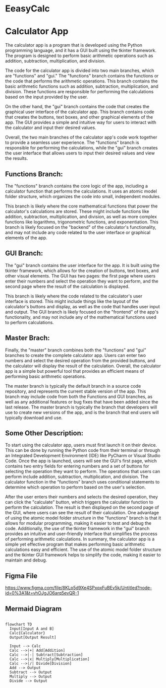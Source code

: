 # EeasyCalc

# Calculator App
The calculator app is a program that is developed using the Python programming language, and it has a GUI built using the tkinter framework. The program is designed to perform basic arithmetic operations such as addition, subtraction, multiplication, and division.

The code for the calculator app is divided into two main branches, which are "functions" and "gui." The "functions" branch contains the functions or the code that performs the arithmetic operations. This branch contains the basic arithmetic functions such as addition, subtraction, multiplication, and division. These functions are responsible for performing the calculations based on the input provided by the user.

On the other hand, the "gui" branch contains the code that creates the graphical user interface of the calculator app. This branch contains code that creates the buttons, text boxes, and other graphical elements of the app. The GUI provides a simple and intuitive way for users to interact with the calculator and input their desired values.

Overall, the two main branches of the calculator app's code work together to provide a seamless user experience. The "functions" branch is responsible for performing the calculations, while the "gui" branch creates the user interface that allows users to input their desired values and view the results.

## Functions Branch: 
The "functions" branch contains the core logic of the app, including a calculator function that performs the calculations. It uses an atomic model folder structure, which organizes the code into small, independent modules.

This branch is likely where the core mathematical functions that power the calculator's calculations are stored. These might include functions like addition, subtraction, multiplication, and division, as well as more complex functions like logarithms, trigonometric functions, and exponentiation. This branch is likely focused on the "backend" of the calculator's functionality, and may not include any code related to the user interface or graphical elements of the app.

## GUI Branch:
The "gui" branch contains the user interface for the app. It is built using the tkinter framework, which allows for the creation of buttons, text boxes, and other visual elements. The GUI has two pages: the first page where users enter their numbers and select the operation they want to perform, and the second page where the result of the calculation is displayed.

This branch is likely where the code related to the calculator's user interface is stored. This might include things like the layout of the calculator's buttons and display, as well as the code that handles user input and output. The GUI branch is likely focused on the "frontend" of the app's functionality, and may not include any of the mathematical functions used to perform calculations.

## Master Brach:
Finally, the "master" branch combines both the "functions" and "gui" branches to create the complete calculator app. Users can enter two numbers and select the desired operation from the provided buttons, and the calculator will display the result of the calculation. Overall, the calculator app is a simple but powerful tool that provides an efficient means of performing basic arithmetic operations.

The master branch is typically the default branch in a source code repository, and represents the current stable version of the app. This branch may include code from both the Functions and GUI branches, as well as any additional features or bug fixes that have been added since the last release. The master branch is typically the branch that developers will use to create new versions of the app, and is the branch that end users will typically download and use.

## Some Other Description: 
To start using the calculator app, users must first launch it on their device. This can be done by running the Python code from their terminal or through an Integrated Development Environment (IDE) like PyCharm or Visual Studio Code. Once the app is launched, users will see the GUI's first page, which contains two entry fields for entering numbers and a set of buttons for selecting the operation they want to perform. The operations that users can perform include addition, subtraction, multiplication, and division. The calculator function in the "functions" branch uses conditional statements to determine which operation to perform based on the user's selection.

After the user enters their numbers and selects the desired operation, they can click the "calculate" button, which triggers the calculator function to perform the calculation. The result is then displayed on the second page of the GUI, where users can see the result of their calculation. One advantage of using the atomic model folder structure in the "functions" branch is that it allows for modular programming, making it easier to test and debug the code. Additionally, the use of the tkinter framework in the "gui" branch provides an intuitive and user-friendly interface that simplifies the process of performing arithmetic calculations. In summary, the calculator app is a simple yet effective program that makes performing basic arithmetic calculations easy and efficient. The use of the atomic model folder structure and the tkinter GUI framework helps to simplify the code, making it easier to maintain and debug.
## Figma File
https://www.figma.com/file/8KLp5d9Xe4SPxqxFuBEv5k/Untitled?node-id=0%3A1&t=vhOJgJO6arq5evQR-1
## Mermaid Diagram

```mermaid

flowchart TD
  Input[Input A and B]
  Calc{Calculator}
  Output[Output Result]

  Input --> Calc
  Calc -->|+| Add[Addition]
  Calc -->|-| Subtract[Subtraction]
  Calc -->|x| Multiply[Multiplication]
  Calc -->|/| Divide[Division]
  Add --> Output
  Subtract --> Output
  Multiply --> Output
  Divide --> Output

```
